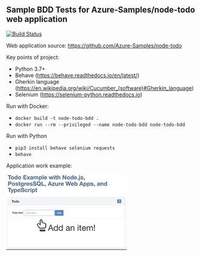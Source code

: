 ## Sample BDD Tests for Azure-Samples/node-todo web application

[![Build Status](https://travis-ci.com/nazarii-piontko/node-todo-bdd.svg?branch=master)](https://travis-ci.com/nazarii-piontko/node-todo-bdd)

Web application source: https://github.com/Azure-Samples/node-todo

Key points of project:
* Python 3.7+
* Behave (https://behave.readthedocs.io/en/latest/)
* Gherkin language (https://en.wikipedia.org/wiki/Cucumber_(software)#Gherkin_language)
* Selenium (https://selenium-python.readthedocs.io)

Run with Docker:
* `docker build -t node-todo-bdd .`
* `docker run --rm --privileged --name node-todo-bdd node-todo-bdd`

Run with Python
* `pip3 install behave selenium requests`
* `behave`

Application work example:

![Application](application.gif)
